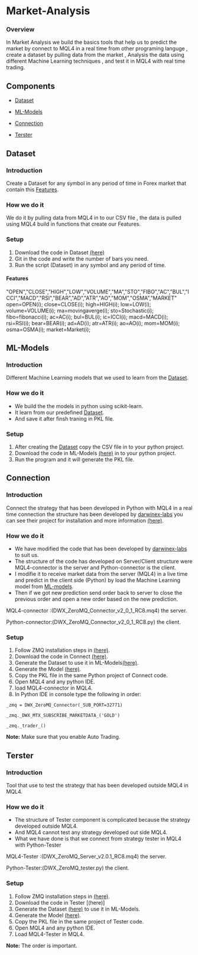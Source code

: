 # Market-Analysis

### Overview

In Market Analysis we build the basics tools that help us to predict the market by connect to MQL4 in a real time from other programing languge , create a dataset by pulling data from the market , Analysis the data using different Machine Learning techniques , and test it in MQL4 with real time trading.

## Components

* [Dataset](#Dataset)

* [ML-Models](#ML-Models)

* [Connection](#Connection)

* [Terster](#Terster)

## Dataset

### Introduction

Create a Dataset for any symbol in any period of time in Forex market that contain this [Features](#Features).

### How we do it
We do it by pulling data from MQL4 in to our CSV file  , the data is pulled using MQL4 build in functions that create our Features.
### Setup
1. Download the code in Dataset [(here)](https://github.com/Financial-ML/Market-Analysis/tree/master/DataSet)
1. Git in the code and write the number of bars you need.
1. Run the script (Dataset) in any symbol and any period of time.
#### Features
"OPEN","CLOSE","HIGH","LOW","VOLUME","MA","STO","FIBO","AC","BUL","ICCI","MACD","RSI","BEAR","AD","ATR","AO","MOM","OSMA","MARKET"
      open=OPEN(i);
      close=CLOSE(i);
      high=HIGH(i);
      low=LOW(i);
      volume=VOLUME(i);
      ma=movingaverge(i);
      sto=Stochastic(i);
      fibo=fibonacci(i);
      ac=AC(i);
      bul=BUL(i);
      ic=ICCI(i);
      macd=MACD(i);
      rsi=RSI(i);
      bear=BEAR(i);
      ad=AD(i);
      atr=ATR(i);
      ao=AO(i);
      mom=MOM(i);
      osma=OSMA(i);
      market=Market(i);
## ML-Models

### Introduction
Different Machine Learning models that we used to learn from the [Dataset](#Dataset).

### How we do it
* We build the the models in python using scikit-learn.
* It learn from our predefined [Dataset](#Dataset).
* And save it after finsh traning in PKL file.

### Setup
1. After creating the [Dataset](#Dataset) copy the CSV file in to your python project.
1. Download the code in ML-Models [(here)](https://github.com/Financial-ML/Market-Analysis/tree/master/ML-Models) in to your python project.
2. Run the program and it will generate the PKL file.

## Connection

### Introduction

Connect the strategy that has been developed in Python with MQL4 in a real time connection the structure has been developed by [darwinex-labs](https://github.com/darwinex) you can see their project for installation and more information [(here)](https://github.com/darwinex/dwx-zeromq-connector).

### How we do it
* We have modified the code that has been developed by [darwinex-labs](https://github.com/darwinex) to suit us.
* The structure of the code has developed on Server/Client structure were MQL4-connector is the server and Python-connector is the client.
* I modifie it to receive market data from the server (MQL4) in a live time and predict in the client side (Python) by load the Machine Learning model from [ML-models](#ML-Models).
* Then if we got new prediction send order back to server to close the previous order and open a new order based on the new prediction.

MQL4-connector  :(DWX_ZeroMQ_Connector_v2_0_1_RC8.mq4) the server.

Python-connector:(DWX_ZeroMQ_Connector_v2_0_1_RC8.py) the client.
### Setup
1. Follow ZMQ installation steps in [(here)](https://github.com/darwinex/dwx-zeromq-connector).
1. Download the code in Connect [(here)](https://github.com/Financial-ML/Market-Analysis/tree/master/Connect).
1. Generate the Dataset to use it in ML-Models[(here)](#Dataset).
1. Generate the Model [(here)](#ML-Models).
1. Copy the PKL file in the same Python project of Connect code.
1. Open MQL4 and any python IDE.
1. load MQL4-connector in MQL4.
1. In Python IDE in console type the following in order:

```
_zmq = DWX_ZeroMQ_Connector(_SUB_PORT=32771)
```

```
_zmq._DWX_MTX_SUBSCRIBE_MARKETDATA_('GOLD')
```

```
_zmq._trader_()
```

**Note:** Make sure that you enable Auto Trading.

## Terster

### Introduction
Tool that use to test the strategy that has been developed outside MQL4 in MQL4.

### How we do it
* The structure of Tester component is complicated because the strategy developed outside MQL4.
* And MQL4 cannot test any strategy developed out side MQL4. 
* What we have done is that we connect from strategy tester in MQL4 with Python-Tester

MQL4-Tester  :(DWX_ZeroMQ_Server_v2.0.1_RC8.mq4) the server.

Python-Tester:(DWX_ZeroMQ_tester.py) the client.
### Setup
1. Follow ZMQ installation steps in [(here)](https://github.com/darwinex/dwx-zeromq-connector).
1. Download the code in Tester [(here)]
1. Generate the Dataset [(here)](#Dataset) to use it in ML-Models.
1. Generate the Model [(here)](#ML-Models).
1. Copy the PKL file in the same project of Tester code.
1. Open MQL4 and any python IDE.
1. Load MQL4-Tester in MQL4.


**Note:** The order is important.


